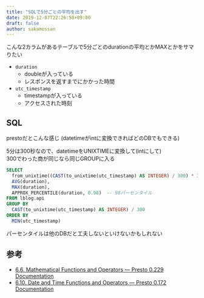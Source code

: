 ```yaml
---
title: "SQLで5分ごとの平均を出す"
date: 2019-12-07T22:26:58+09:00
draft: false
author: sakamossan
---
```


こんな2カラムがあるテーブルで5分ごとのdurationの平均とかMAXとかをサマりたい

- `duration`
  - doubleが入っている
  - レスポンスを返すまでにかかった時間
- `utc_timestamp`
  - timestampが入っている
  - アクセスされた時刻


## SQL

prestoだとこんな感じ (datetimeがintに変換できればどのDBでもできる)

5分は300秒なので、datetimeをUNIXTIMEに変換して(intにして)  
300でわった商が同じなら同じGROUPに入る

```sql
SELECT
  from_unixtime((CAST(to_unixtime(utc_timestamp) AS INTEGER) / 300) * 300) AT TIME ZONE 'Asia/Tokyo' window,
  AVG(duration), 
  MAX(duration),
  APPROX_PERCENTILE(duration, 0.98)  -- 98パーセンタイル
FROM lblog.api
GROUP BY
  CAST(to_unixtime(utc_timestamp) AS INTEGER) / 300
ORDER BY
  MIN(utc_timestamp)
```

パーセンタイルは他のDBだと工夫しないといけないかもしれない


## 参考

- [6.6. Mathematical Functions and Operators — Presto 0.229 Documentation](https://prestodb.io/docs/current/functions/math.html)
- [6.10. Date and Time Functions and Operators — Presto 0.172 Documentation](https://prestodb.io/docs/0.172/functions/datetime.html)
